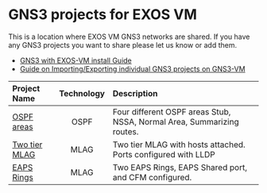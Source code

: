 # GNS3 projects for EXOS VM

This is a location where EXOS VM GNS3 networks are shared.  If you have any GNS3 projects you want to share please let us know or add them.

* [GNS3 with EXOS-VM install Guide](https://github.com/extremenetworks/Virtual_EXOS/blob/master/GNS3_EXOS-VM_Guide.md)
* [Guide on Importing/Exporting individual GNS3 projects on GNS3-VM](import_export_gns3.md)

|Project Name| Technology | Description |
|:-----------|:-------------:|:------|
|[OSPF areas](OSPF_areas/README.md)| OSPF | Four different OSPF areas Stub, NSSA, Normal Area, Summarizing routes.|
|[Two tier MLAG](two_tier_MLAG/README.md)| MLAG | Two tier MLAG with hosts attached.  Ports configured with LLDP|
|[EAPS Rings](Two_EAPS_rings/README.md)| MLAG | Two EAPS Rings, EAPS Shared port, and CFM configured.|
